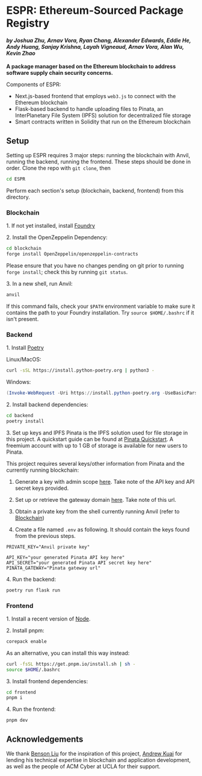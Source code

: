 # ESPR: Ethereum-Sourced Package Registry
####  _by Joshua Zhu, Arnav Vora, Ryan Chang, Alexander Edwards, Eddie He, Andy Huang, Sanjay Krishna, Layah Vigneaud, Arnav Vora, Alan Wu, Kevin Zhao_
**A package manager based on the Ethereum blockchain to address software supply chain security concerns.**

Components of ESPR:
- Next.js-based frontend that employs ``web3.js`` to connect with the Ethereum blockchain
- Flask-based backend to handle uploading files to Pinata, an InterPlanetary File System (IPFS) solution for decentralized file storage
- Smart contracts written in Solidity that run on the Ethereum blockchain
## Setup

Setting up ESPR requires 3 major steps: running the blockchain with Anvil, running the backend, running the frontend. These steps should be done in order. Clone the repo with `git clone`, then
```sh
cd ESPR
```
Perform each section's setup (blockchain, backend, frontend) from this directory.
### Blockchain
1\. If not yet installed, install [Foundry](https://book.getfoundry.sh/getting-started/installation)

2\. Install the OpenZeppelin Dependency:
```sh
cd blockchain
forge install OpenZeppelin/openzeppelin-contracts
```
Please ensure that you have no changes pending on git prior to running ``forge install``; check this by running ``git status``.

3\. In a new shell, run Anvil:
```sh
anvil
```
If this command fails, check your ``$PATH`` environment variable to make sure it contains the path to your Foundry installation. Try ``source $HOME/.bashrc`` if it isn't present.


### Backend

1\. Install [Poetry](https://python-poetry.org/docs/#installing-with-the-official-installer)

Linux/MacOS:
```sh
curl -sSL https://install.python-poetry.org | python3 - 
```

Windows:
```powershell
(Invoke-WebRequest -Uri https://install.python-poetry.org -UseBasicParsing).Content | py -
```
2\. Install backend dependencies:
```sh
cd backend
poetry install
```

3\. Set up keys and IPFS
Pinata is the IPFS solution used for file storage in this project. A quickstart guide can be found at [Pinata Quickstart](https://docs.pinata.cloud/quickstart). A freemium account with up to 1 GB of storage is available for new users to Pinata. 

This project requires several keys/other information from Pinata and the currently running blockchain:

1. Generate a key with admin scope [here](https://app.pinata.cloud/developers/api-keys). Take note of the API key and API secret keys provided. 

2. Set up or retrieve the gateway domain [here](https://app.pinata.cloud/gateway). Take note of this url. 

3. Obtain a private key from the shell currently running Anvil (refer to [Blockchain](#blockchain))

4. Create a file named `.env` as following. It should contain the keys found from the previous steps.

```
PRIVATE_KEY="Anvil private key"

API_KEY="your generated Pinata API key here"
API_SECRET="your generated Pinata API secret key here"
PINATA_GATEWAY="Pinata gateway url"
```

4\. Run the backend:
```sh
poetry run flask run
```

### Frontend
1\. Install a recent version of [Node](https://nodejs.org/).

2\. Install pnpm:
```sh
corepack enable
```
As an alternative, you can install this way instead:
```sh
curl -fsSL https://get.pnpm.io/install.sh | sh -
source $HOME/.bashrc
```
3\. Install frontend dependencies:
```sh
cd frontend
pnpm i
```
4\. Run the frontend:
```sh
pnpm dev
```

## Acknowledgements
We thank [Benson Liu](https://github.com/bliutech) for the inspiration of this project, [Andrew Kuai](https://github.com/Arc-blroth) for lending his technical expertise in blockchain and application development, as well as the people of ACM Cyber at UCLA for their support.
